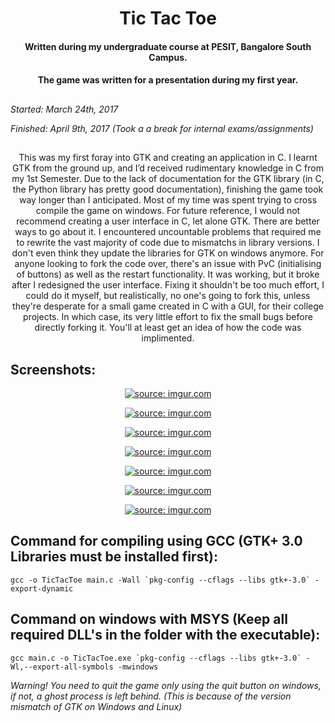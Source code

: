 
<h1 align="center"> Tic Tac Toe </h1>

<h4 align="center">Written during my undergraduate course at PESIT, Bangalore South Campus. <h4/>
<h4 align="center">The game was written for a presentation during my first year.<h4/>

##

*Started: March 24th, 2017*

*Finished: April 9th, 2017  (Took a a break for internal exams/assignments)*

##

<p align="center"> This was my first foray into GTK and creating an application in C.
           I learnt GTK from the ground up, and I’d received rudimentary knowledge in C from my 1st Semester.
       Due to the lack of documentation for the GTK library (in C, the Python library has pretty good documentation),
          finishing the game took way longer than I anticipated. Most of my time was spent trying to cross compile
       the game on windows. For future reference, I would not recommend creating a user interface in C, let alone GTK.
        There are better ways to go about it. I encountered uncountable problems that required me to rewrite the vast
        majority of code due to mismatchs in library versions. I don't even think they update the libraries for GTK on
        windows anymore. For anyone looking to fork the code over, there's an issue with PvC (initialising of buttons)
           as well as the restart functionality. It was working, but it broke after I redesigned the user interface.
         Fixing it shouldn't be too much effort, I could do it myself, but realistically, no one's going to fork this,
         unless they're desperate for a small game created in C with a GUI, for their college projects. In which case,
             its very little effort to fix the small bugs before directly forking it. You'll at least get an idea
                                            of how the code was implimented. </p>


##                                                       Screenshots:

<p align="center">
<a href="http://imgur.com/XgSHkeN"><img src="http://i.imgur.com/XgSHkeN.png" title="source: imgur.com" /></a></p>
<p align="center">
<a href="http://imgur.com/b1S2RAl"><img src="http://i.imgur.com/b1S2RAl.png" title="source: imgur.com" /></a></p>
<p align="center">
<a href="http://imgur.com/XgSHkeN"><img src="http://i.imgur.com/XgSHkeN.png" title="source: imgur.com" /></a></p>
<p align="center">
<a href="http://imgur.com/ig5jP4p"><img src="http://i.imgur.com/ig5jP4p.png" title="source: imgur.com" /></a></p>
<p align="center">
<a href="http://imgur.com/kAvbwH6"><img src="http://i.imgur.com/kAvbwH6.png" title="source: imgur.com" /></a></p>
<p align="center">
<a href="http://imgur.com/ukTvyRy"><img src="http://i.imgur.com/ukTvyRy.png" title="source: imgur.com" /></a></p>
<p align="center">
<a href="http://imgur.com/iYwzEYi"><img src="http://i.imgur.com/iYwzEYi.png" title="source: imgur.com" /></a></p>




## Command for compiling using GCC (GTK+ 3.0 Libraries must be installed first):
```
gcc -o TicTacToe main.c -Wall `pkg-config --cflags --libs gtk+-3.0` -export-dynamic
```
## Command on windows with MSYS (Keep all required DLL's in the folder with the executable):
```
gcc main.c -o TicTacToe.exe `pkg-config --cflags --libs gtk+-3.0` -Wl,--export-all-symbols -mwindows
```
*Warning! You need to quit the game only using the quit button on windows, if not, a ghost process*
*is left behind. (This is because of the version mismatch of GTK on Windows and Linux)*


